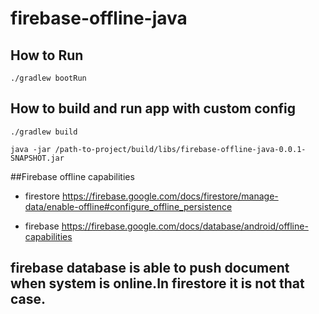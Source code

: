 # firebase-offline-java

## How to Run
`./gradlew bootRun`

## How to build and run app with custom config

````
./gradlew build

java -jar /path-to-project/build/libs/firebase-offline-java-0.0.1-SNAPSHOT.jar
````

##Firebase offline capabilities
* firestore
    https://firebase.google.com/docs/firestore/manage-data/enable-offline#configure_offline_persistence

* firebase
https://firebase.google.com/docs/database/android/offline-capabilities

## firebase database is able to push document when system is online.In firestore it is not that case.